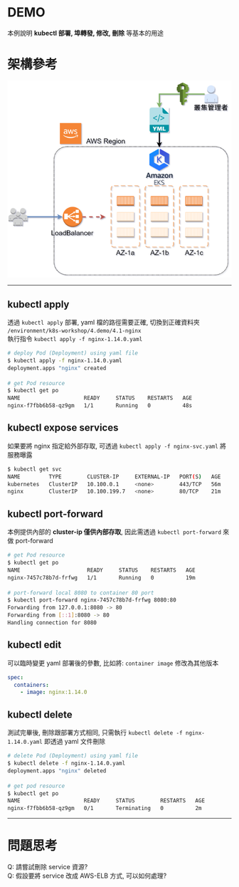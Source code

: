 # DEMO

本例說明 **kubectl 部署, 埠轉發, 修改, 刪除** 等基本的用途


# 架構參考

![](demo-deploy-nginx1.png)

---
## kubectl apply

透過 `kubectl apply` 部署, yaml 檔的路徑需要正確, 切換到正確資料夾  
`/environment/k8s-workshop/4.demo/4.1-nginx`  
執行指令 `kubectl apply -f nginx-1.14.0.yaml`  

```bash
# deploy Pod (Deployment) using yaml file
$ kubectl apply -f nginx-1.14.0.yaml
deployment.apps "nginx" created

# get Pod resource
$ kubectl get po
NAME                    READY     STATUS    RESTARTS   AGE
nginx-f7fbb6b58-qz9gm   1/1       Running   0          48s

```


## kubectl expose services

如果要將 nginx 指定給外部存取, 可透過 `kubectl apply -f nginx-svc.yaml` 將服務曝露

```bash
$ kubectl get svc
NAME         TYPE        CLUSTER-IP     EXTERNAL-IP   PORT(S)   AGE
kubernetes   ClusterIP   10.100.0.1     <none>        443/TCP   56m
nginx        ClusterIP   10.100.199.7   <none>        80/TCP    21m
```


## kubectl port-forward 

本例提供內部的 **cluster-ip 僅供內部存取**, 因此需透過 `kubectl port-forward` 來做 port-forward

```bash
# get Pod resource
$ kubectl get po
NAME                     READY     STATUS    RESTARTS   AGE
nginx-7457c78b7d-frfwg   1/1       Running   0          19m

# port-forward local 8080 to container 80 port
$ kubectl port-forward nginx-7457c78b7d-frfwg 8080:80
Forwarding from 127.0.0.1:8080 -> 80
Forwarding from [::1]:8080 -> 80
Handling connection for 8080
```


## kubectl edit

可以臨時變更 yaml 部署後的參數, 比如將: `container image` 修改為其他版本

```yaml
spec:
  containers:
    - image: nginx:1.14.0
```


## kubectl delete

測試完畢後, 刪除跟部署方式相同, 只需執行 `kubectl delete -f nginx-1.14.0.yaml` 即透過 yaml 文件刪除

```bash
# delete Pod (Deployment) using yaml file
$ kubectl delete -f nginx-1.14.0.yaml 
deployment.apps "nginx" deleted

# get pod resource
$ kubectl get po
NAME                    READY     STATUS        RESTARTS   AGE
nginx-f7fbb6b58-qz9gm   0/1       Terminating   0          2m
```

---
# 問題思考

Q: 請嘗試刪除 service 資源?  
Q: 假設要將 service 改成 AWS-ELB 方式, 可以如何處理?

